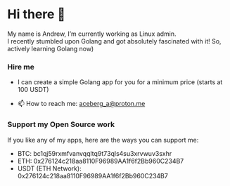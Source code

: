 # Hi there 👋

My name is Andrew, I’m currently working as Linux admin.     
I recently stumbled upon Golang and got absolutely fascinated with it! So, actively learning Golang now)

### Hire me

- I can create a simple Golang app for you for a minimum price (starts at 100 USDT)

- 📫 How to reach me: aceberg_a@proton.me

### Support my Open Source work

If you like any of my apps, here are the ways you can support me:

- BTC: bc1qj59rxmfvanvqqltq9t73qls4su3xrvwuv3sxhr    
- ETH: 0x276124c218aa8110F96989AA1f6f2Bb960C234B7     
- USDT (ETH Network): 0x276124c218aa8110F96989AA1f6f2Bb960C234B7

<!--
**aceberg/aceberg** is a ✨ _special_ ✨ repository because its `README.md` (this file) appears on your GitHub profile.

Here are some ideas to get you started:

- 🔭 I’m currently working on ...
- 🌱 I’m currently learning ...
- 👯 I’m looking to collaborate on ...
- 🤔 I’m looking for help with ...
- 💬 Ask me about ...
- 📫 How to reach me: ...
- 😄 Pronouns: ...
- ⚡ Fun fact: ...
-->
